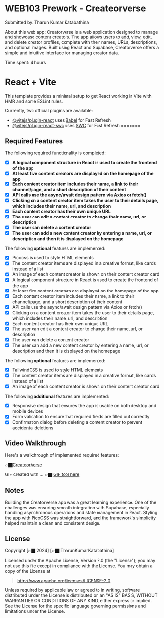 
# WEB103 Prework - Createorverse

Submitted by: Tharun Kumar Katabathina

About this web app:  Creatorverse is a web application designed to manage and showcase content creators. The app allows users to add, view, edit, and delete creator profiles, complete with their names, URLs, descriptions, and optional images. Built using React and Supabase, Creatorverse offers a simple and intuitive interface for managing creator data.

Time spent:  4 hours

# React + Vite

This template provides a minimal setup to get React working in Vite with HMR and some ESLint rules.

Currently, two official plugins are available:

- [@vitejs/plugin-react](https://github.com/vitejs/vite-plugin-react/blob/main/packages/plugin-react/README.md) uses [Babel](https://babeljs.io/) for Fast Refresh
- [@vitejs/plugin-react-swc](https://github.com/vitejs/vite-plugin-react-swc) uses [SWC](https://swc.rs/) for Fast Refresh
=======

## Required Features

The following required functionality is completed:

<!-- 👉🏿👉🏿👉🏿 Make sure to check off completed functionality below -->
 - [x] **A logical component structure in React is used to create the frontend of the app**
 - [x] **At least five content creators are displayed on the homepage of the app**
 - [x] **Each content creator item includes their name, a link to their channel/page, and a short description of their content**
 - [x] **API calls use the async/await design pattern via Axios or fetch()**
 - [x] **Clicking on a content creator item takes the user to their details page, which includes their name, url, and description**
 - [x] **Each content creator has their own unique URL**
 - [x] **The user can edit a content creator to change their name, url, or description**
 - [x] **The user can delete a content creator**
 - [x] **The user can add a new content creator by entering a name, url, or description and then it is displayed on the homepage**

The following **optional** features are implemented:

 - [x] Picocss is used to style HTML elements
 - [x] The content creator items are displayed in a creative format, like cards instead of a list
 - [x] An image of each content creator is shown on their content creator card
 - [x] A logical component structure in React is used to create the frontend of the app
 - [x] At least five content creators are displayed on the homepage of the app
 - [x] Each content creator item includes their name, a link to their channel/page, and a short description of their content
 - [x] API calls use the async/await design pattern via Axios or fetch()
 - [x] Clicking on a content creator item takes the user to their details page, which includes their name, url, and description
 - [x] Each content creator has their own unique URL
 - [x] The user can edit a content creator to change their name, url, or description
 - [x] The user can delete a content creator
 - [x] The user can add a new content creator by entering a name, url, or description and then it is displayed on the homepage

The following **optional** features are implemented:

- [x]  TailwindCSS is used to style HTML elements
- [x]  The content creator items are displayed in a creative format, like cards instead of a list
- [x]  An image of each content creator is shown on their content creator card

The following **additional** features are implemented:

* [x] Responsive design that ensures the app is usable on both desktop and mobile devices
* [x] Form validation to ensure that required fields are filled out correctly
* [x] Confirmation dialog before deleting a content creator to prevent accidental deletions

## Video Walkthrough

Here's a walkthrough of implemented required features:

👉🏿<a href="https://creatorverse-production.up.railway.app/">CreateorVerse</a>

<!-- Replace this with whatever GIF tool you used! -->
GIF created with ...  👉🏿 <a href="https://courses.codepath.org/course_images/web103/prework/prework.gif">GIF tool here</a>
<!-- Recommended tools:
[Kap](https://getkap.co/) for macOS
[ScreenToGif](https://www.screentogif.com/) for Windows
[peek](https://github.com/phw/peek) for Linux. -->

## Notes

Building the Creatorverse app was a great learning experience. One of the challenges was ensuring smooth
integration with Supabase, especially handling asynchronous operations and state management in React.
Styling the app with PicoCSS was straightforward, and the framework's simplicity helped maintain a clean
and consistent design.

## License

Copyright [👉🏿 2024] [👉🏿 TharunKumarKatabathina]

Licensed under the Apache License, Version 2.0 (the "License"); you may not use this file except in compliance with the License. You may obtain a copy of the License at

> http://www.apache.org/licenses/LICENSE-2.0

Unless required by applicable law or agreed to in writing, software distributed under the License is distributed on an "AS IS" BASIS, WITHOUT WARRANTIES OR CONDITIONS OF ANY KIND, either express or implied. See the License for the specific language governing permissions and limitations under the License.

